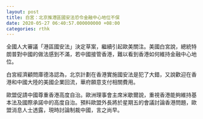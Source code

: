 ```yaml
---
layout: post
title: 白宮：北京推港區國安法恐令金融中心地位不保
date: 2020-05-27 06:40:57.000000000 +08:00
categories: rthk
---
```


全國人大審議「港區國安法」決定草案，繼續引起歐美關注。美國白宮說，總統特朗普對中國的做法感到不滿，若中國接管香港，難以看到香港如何維持金融中心地位。

白宮經濟顧問庫德洛認為，北京計劃在香港實施國安法是犯了大錯，又說歡迎在香港和中國大陸的美國企業回流，華府願意支付相關費用。

歐盟促請中國尊重香港高度自治。歐洲理事會主席米歇爾說，重視香港能夠維持基本法及國際承諾中的高度自治。預料歐盟外長將於星期五的會議討論香港問題，歐盟消息人士透露，現時討論制裁中國，言之尚早。
